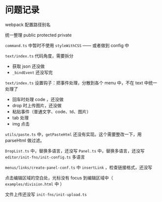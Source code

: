 # 问题记录

webpack 配置路径别名

统一整理 public protected private

`command.ts` 中暂时不使用 `styleWithCSS` —— 或者做到 config 中

`text/index.ts` 代码角度，需要拆分
- 获取 json 还没做
- `_bindEvent` 还没写完

`text/index.ts` 设置钩子：把事件处理，分散到各个 menu 中，不在 text 中统一处理了
- 回车时处理 code ，还没做
- drop 时上传图片，还没做
- 粘贴事件（普通文字、code、td、图片）
- tab 处理
- img 点击

`utils/paste.ts` 中，`getPasteHtml` 还没有实现。这个需要整改一下，用 parseHtml 做过滤。

`DropList.ts` 中，替换多语言，还没写
`Panel.ts` 中，替换多语言，还没写
`editor/init-fns/init-config.ts` 多语言

`menus/links/create-panel-conf.ts` 中 `insertLink` ，检查链接格式，还没写

点击编辑区域的空白处，光标没有 focus 到编辑区域中（ `examples/division.html` 中 ）

文件上传还没写 `init-fns/init-upload.ts`
